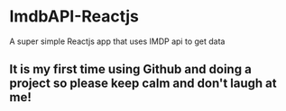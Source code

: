 # ImdbAPI-Reactjs
A super simple Reactjs app that uses IMDP api to get data

## It is my first time using Github and doing a project so please keep calm and don't laugh at me!
